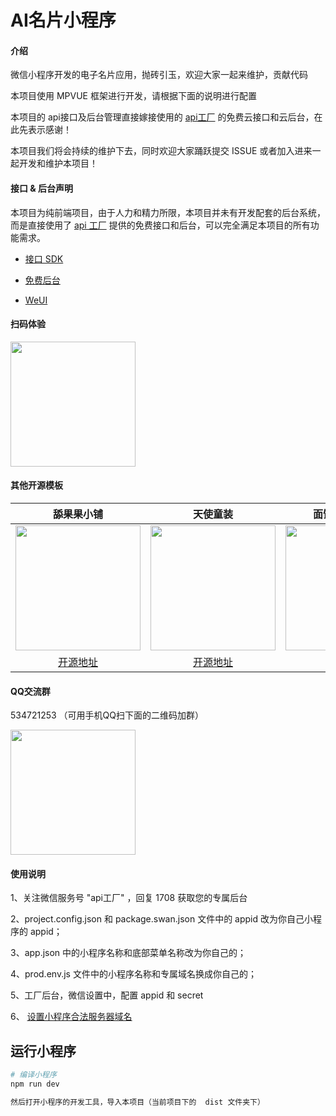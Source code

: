 # AI名片小程序

#### 介绍
微信小程序开发的电子名片应用，抛砖引玉，欢迎大家一起来维护，贡献代码

本项目使用 MPVUE 框架进行开发，请根据下面的说明进行配置

本项目的 api接口及后台管理直接嫁接使用的 [api工厂](https://www.it120.cc/) 的免费云接口和云后台，在此先表示感谢！

本项目我们将会持续的维护下去，同时欢迎大家踊跃提交 ISSUE 或者加入进来一起开发和维护本项目！

#### 接口 & 后台声明

本项目为纯前端项目，由于人力和精力所限，本项目并未有开发配套的后台系统，而是直接使用了 [api 工厂](https://www.it120.cc/) 提供的免费接口和后台，可以完全满足本项目的所有功能需求。

- [接口 SDK](https://github.com/gooking/wxapi)

- [免费后台](https://admin.it120.cc)

- [WeUI](https://github.com/Tencent/weui-wxss/)

#### 扫码体验
<img src="https://cdn.it120.cc/apifactory/2018/12/18/c2324da4eea91602f385db5b523b13ca.jpg" width="200px">

#### 其他开源模板

| 舔果果小铺 | 天使童装 | 面馆风格小程序 |
| :------: | :------: | :------: |
| <img src="https://cdn.it120.cc/apifactory/2018/04/01/b7b8f5a0fcfc72454ade8510ab929717.jpg" width="200px"> | <img src="https://cdn.it120.cc/apifactory/2019/06/28/a8304003-3218-4a47-95cf-84d82ebdc07b.jpg" width="200px"> | <img src="https://cdn.it120.cc/apifactory/2019/03/29/9e30cfe31eabcd218eb9c434f17e9295.jpg" width="200px"> | 
| [开源地址](https://github.com/qindiandadudu/TianguoguoXiaopu) | [开源地址](https://github.com/EastWorld/wechat-app-mall) | [开源地址](https://gitee.com/javazj/noodle_shop_procedures) |

#### QQ交流群

534721253 （可用手机QQ扫下面的二维码加群）

<img src="https://cdn.it120.cc/apifactory/2019/06/28/4f802bd3-6649-442a-a7a7-cc1a1196b5c7.png" width="200px">

#### 使用说明

1、关注微信服务号 "api工厂" ，回复 1708 获取您的专属后台
> 
2、project.config.json  和 package.swan.json 文件中的 appid 改为你自己小程序的 appid；
> 
3、app.json 中的小程序名称和底部菜单名称改为你自己的；
> 
4、prod.env.js 文件中的小程序名称和专属域名换成你自己的；
> 
5、工厂后台，微信设置中，配置 appid 和 secret
> 
6、 [设置小程序合法服务器域名](https://www.it120.cc/info/faq/10469)


## 运行小程序

``` bash
# 编译小程序
npm run dev

然后打开小程序的开发工具，导入本项目（当前项目下的  dist 文件夹下）
```

